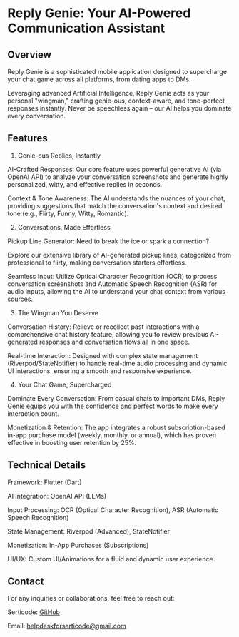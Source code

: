 # **Reply Genie: Your AI-Powered Communication Assistant**

## Overview

Reply Genie is a sophisticated mobile application designed to supercharge your chat game across all platforms, from dating apps to DMs.

Leveraging advanced Artificial Intelligence, Reply Genie acts as your personal "wingman," crafting genie-ous, context-aware, and tone-perfect responses instantly. Never be speechless again – our AI helps you dominate every conversation.

## Features

1. Genie-ous Replies, Instantly

AI-Crafted Responses: Our core feature uses powerful generative AI (via OpenAI API) to analyze your conversation screenshots and generate highly personalized, witty, and effective replies in seconds.

Context & Tone Awareness: The AI understands the nuances of your chat, providing suggestions that match the conversation's context and desired tone (e.g., Flirty, Funny, Witty, Romantic).

2. Conversations, Made Effortless

Pickup Line Generator: Need to break the ice or spark a connection?

Explore our extensive library of AI-generated pickup lines, categorized from professional to flirty, making conversation starters effortless.

Seamless Input: Utilize Optical Character Recognition (OCR) to process conversation screenshots and Automatic Speech Recognition (ASR) for audio inputs, allowing the AI to understand your chat context from various sources.

3. The Wingman You Deserve

Conversation History: Relieve or recollect past interactions with a comprehensive chat history feature, allowing you to review previous AI-generated responses and conversation flows all in one space.

Real-time Interaction: Designed with complex state management (Riverpod/StateNotifier) to handle real-time audio processing and dynamic UI interactions, ensuring a smooth and responsive experience.

4. Your Chat Game, Supercharged

Dominate Every Conversation: From casual chats to important DMs, Reply Genie equips you with the confidence and perfect words to make every interaction count.

Monetization & Retention: The app integrates a robust subscription-based in-app purchase model (weekly, monthly, or annual), which has proven effective in boosting user retention by 25%.

## Technical Details

Framework: Flutter (Dart)

AI Integration: OpenAI API (LLMs)

Input Processing: OCR (Optical Character Recognition), ASR (Automatic Speech Recognition)

State Management: Riverpod (Advanced), StateNotifier

Monetization: In-App Purchases (Subscriptions)

UI/UX: Custom UI/Animations for a fluid and dynamic user experience

## Contact

For any inquiries or collaborations, feel free to reach out:

Serticode: [GitHub](https://github.com/serticode)

Email: helpdeskforserticode@gmail.com
